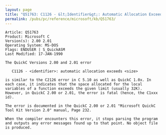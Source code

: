 ```yaml
---
layout: page
title: "Q51763: C1126 - &lt;Identifier&gt;: Automatic Allocation Exceeds &lt;Size&gt;"
permalink: /pubs/pc/reference/microsoft/kb/Q51763/
---
```


	Article: Q51763
	Product: Microsoft C
	Version(s): 2.00 2.01
	Operating System: MS-DOS
	Flags: ENDUSER | S_QuickASM
	Last Modified: 17-JAN-1990
	
	The QuickC Versions 2.00 and 2.01 error
	
	   C1126 - <identifier>: automatic allocation exceeds <size>
	
	is similar to the C2126 error in C 5.10 as well as QuickC 1.0x. In
	each case, it indicates that the space allocated for the local
	variables of a function exceeds the given limit (usually 32K).
	However, in QuickC 2.00 or 2.01, the error is fatal (hence, the C1xxx
	id).
	
	The error is documented in the QuickC 2.00 or 2.01 "Microsoft QuickC
	Tool Kit Version 2.0" manual, Page 232.
	
	When the compiler encounters this error, it stops parsing the program
	and outputs any error messages found up to that point. No object file
	is produced.

